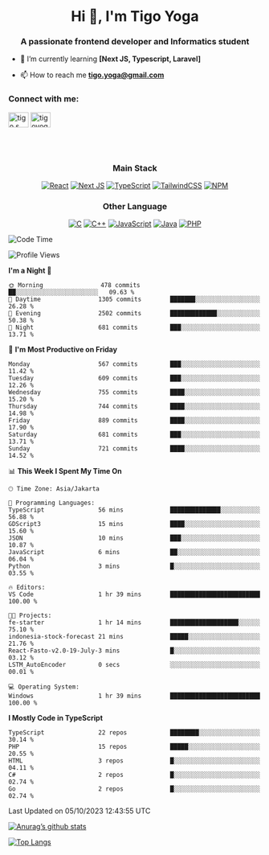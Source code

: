 <h1 align="center">Hi 👋, I'm Tigo Yoga</h1>
<h3 align="center">A passionate frontend developer and Informatics student</h3>

- 🌱 I’m currently learning **[Next JS, Typescript, Laravel]**

- 📫 How to reach me **tigo.yoga@gmail.com**

<h3 align="left">Connect with me:</h3>
<p align="left">
<a href="https://linkedin.com/in/tigo s yoga" target="blank"><img align="center" src="https://raw.githubusercontent.com/rahuldkjain/github-profile-readme-generator/master/src/images/icons/Social/linked-in-alt.svg" alt="tigo s yoga" height="30" width="40" /></a>
<a href="https://instagram.com/tigoyoga" target="blank"><img align="center" src="https://raw.githubusercontent.com/rahuldkjain/github-profile-readme-generator/master/src/images/icons/Social/instagram.svg" alt="tigoyoga" height="30" width="40" /></a>
</p>

<br/>
<br/>

<h3 align="center">Main Stack</h3>
<div align="center">
  
  <a href="">![React](https://img.shields.io/badge/react-%2320232a.svg?style=for-the-badge&logo=react&logoColor=%2361DAFB)</a>
  <a href="">![Next JS](https://img.shields.io/badge/Next-black?style=for-the-badge&logo=next.js&logoColor=white)</a>
   <a href="">![TypeScript](https://img.shields.io/badge/typescript-%23007ACC.svg?style=for-the-badge&logo=typescript&logoColor=white)</a>
  <a href="">![TailwindCSS](https://img.shields.io/badge/tailwindcss-%2338B2AC.svg?style=for-the-badge&logo=tailwind-css&logoColor=white)</a>
  <a href="">![NPM](https://img.shields.io/badge/NPM-%23000000.svg?style=for-the-badge&logo=npm&logoColor=white)</a>
</div>
<h3 align="center">Other Language</h3>
<div align="center">
  
  <a href="">![C](https://img.shields.io/badge/c-%2300599C.svg?style=for-the-badge&logo=c&logoColor=white)</a>
  <a href="">![C++](https://img.shields.io/badge/c++-%2300599C.svg?style=for-the-badge&logo=c%2B%2B&logoColor=white)</a>
  <a href="">![JavaScript](https://img.shields.io/badge/javascript-%23323330.svg?style=for-the-badge&logo=javascript&logoColor=%23F7DF1E)</a>
  <a href="">![Java](https://img.shields.io/badge/java-%23ED8B00.svg?style=for-the-badge&logo=java&logoColor=white)</a>
  <a href="">![PHP](https://img.shields.io/badge/php-%23777BB4.svg?style=for-the-badge&logo=php&logoColor=white)</a>
</div>

<!--START_SECTION:waka-->
![Code Time](http://img.shields.io/badge/Code%20Time-565%20hrs%2057%20mins-blue)

![Profile Views](http://img.shields.io/badge/Profile%20Views-37-blue)

**I'm a Night 🦉** 

```text
🌞 Morning                478 commits         ██░░░░░░░░░░░░░░░░░░░░░░░   09.63 % 
🌆 Daytime                1305 commits        ███████░░░░░░░░░░░░░░░░░░   26.28 % 
🌃 Evening                2502 commits        █████████████░░░░░░░░░░░░   50.38 % 
🌙 Night                  681 commits         ███░░░░░░░░░░░░░░░░░░░░░░   13.71 % 
```
📅 **I'm Most Productive on Friday** 

```text
Monday                   567 commits         ███░░░░░░░░░░░░░░░░░░░░░░   11.42 % 
Tuesday                  609 commits         ███░░░░░░░░░░░░░░░░░░░░░░   12.26 % 
Wednesday                755 commits         ████░░░░░░░░░░░░░░░░░░░░░   15.20 % 
Thursday                 744 commits         ████░░░░░░░░░░░░░░░░░░░░░   14.98 % 
Friday                   889 commits         ████░░░░░░░░░░░░░░░░░░░░░   17.90 % 
Saturday                 681 commits         ███░░░░░░░░░░░░░░░░░░░░░░   13.71 % 
Sunday                   721 commits         ████░░░░░░░░░░░░░░░░░░░░░   14.52 % 
```


📊 **This Week I Spent My Time On** 

```text
🕑︎ Time Zone: Asia/Jakarta

💬 Programming Languages: 
TypeScript               56 mins             ██████████████░░░░░░░░░░░   56.88 % 
GDScript3                15 mins             ████░░░░░░░░░░░░░░░░░░░░░   15.60 % 
JSON                     10 mins             ███░░░░░░░░░░░░░░░░░░░░░░   10.87 % 
JavaScript               6 mins              ██░░░░░░░░░░░░░░░░░░░░░░░   06.04 % 
Python                   3 mins              █░░░░░░░░░░░░░░░░░░░░░░░░   03.55 % 

🔥 Editors: 
VS Code                  1 hr 39 mins        █████████████████████████   100.00 % 

🐱‍💻 Projects: 
fe-starter               1 hr 14 mins        ███████████████████░░░░░░   75.10 % 
indonesia-stock-forecast 21 mins             █████░░░░░░░░░░░░░░░░░░░░   21.76 % 
React-Fasto-v2.0-19-July-3 mins              █░░░░░░░░░░░░░░░░░░░░░░░░   03.12 % 
LSTM_AutoEncoder         0 secs              ░░░░░░░░░░░░░░░░░░░░░░░░░   00.01 % 

💻 Operating System: 
Windows                  1 hr 39 mins        █████████████████████████   100.00 % 
```

**I Mostly Code in TypeScript** 

```text
TypeScript               22 repos            ████████░░░░░░░░░░░░░░░░░   30.14 % 
PHP                      15 repos            █████░░░░░░░░░░░░░░░░░░░░   20.55 % 
HTML                     3 repos             █░░░░░░░░░░░░░░░░░░░░░░░░   04.11 % 
C#                       2 repos             █░░░░░░░░░░░░░░░░░░░░░░░░   02.74 % 
Go                       2 repos             █░░░░░░░░░░░░░░░░░░░░░░░░   02.74 % 
```




 Last Updated on 05/10/2023 12:43:55 UTC
<!--END_SECTION:waka-->

[![Anurag’s github stats](https://github-readme-stats.vercel.app/api?username=tigoyoga)](https://github.com/tigoyoga)

[![Top Langs](https://github-readme-stats.vercel.app/api/top-langs/?username=tigoyoga&layout=compact)](https://github.com/tigoyoga)
